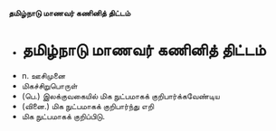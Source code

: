 **தமிழ்நாடு மாணவர் கணினித் திட்டம்**
- # தமிழ்நாடு மாணவர் கணினித் திட்டம்
- n. ஊசிமுனை
- மிகச்சிறுபொருள்
- (பெ.) இலக்குவகையில் மிக நுட்பமாகக் குறிபார்க்கவேண்டிய
- (வினை.) மிக நுட்பமாகக் குறிபார்ந்து எறி
- மிக நுட்பமாகக் குறிப்பிடு.

